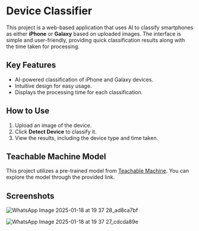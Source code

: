 # Device Classifier

This project is a web-based application that uses AI to classify smartphones as either **iPhone** or **Galaxy** based on uploaded images. The interface is simple and user-friendly, providing quick classification results along with the time taken for processing.

## Key Features

- AI-powered classification of iPhone and Galaxy devices.
- Intuitive design for easy usage.
- Displays the processing time for each classification.

## How to Use

1. Upload an image of the device.
2. Click **Detect Device** to classify it.
3. View the results, including the device type and time taken.

## Teachable Machine Model

This project utilizes a pre-trained model from [Teachable Machine](https://teachablemachine.withgoogle.com/models/81-FyHfe1/). You can explore the model through the provided link.

## Screenshots

![WhatsApp Image 2025-01-18 at 19 37 28_ad8ca7bf](https://github.com/user-attachments/assets/717a1fc2-bd87-4c46-b904-ea95ab2070a2)


![WhatsApp Image 2025-01-18 at 19 37 27_cdcda89e](https://github.com/user-attachments/assets/31f2381d-066c-4cd2-9ae1-51a56244a0a1)



